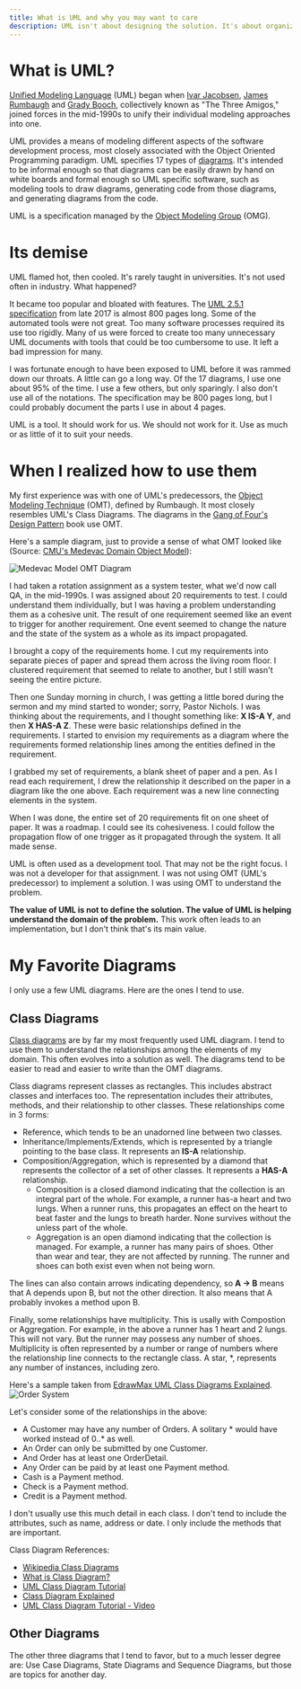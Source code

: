 ```yaml
---
title: What is UML and why you may want to care
description: UML isn't about designing the solution. It's about organizing the domain of the problem.
---
```


# What is UML?

[Unified Modeling Language](https://en.wikipedia.org/wiki/Unified_Modeling_Language) (UML) began when [Ivar Jacobsen](https://en.wikipedia.org/wiki/Ivar_Jacobson), [James Rumbaugh](https://en.wikipedia.org/wiki/James_Rumbaugh) and [Grady Booch](https://en.wikipedia.org/wiki/Grady_Booch), collectively known as "The Three Amigos," joined forces in the mid-1990s to unify their individual modeling approaches into one.

UML provides a means of modeling different aspects of the software development process, most closely associated with the Object Oriented Programming paradigm. UML specifies 17 types of [diagrams](https://en.wikipedia.org/wiki/Unified_Modeling_Language#Diagrams). It's intended to be informal enough so that diagrams can be easily drawn by hand on white boards and formal enough so UML specific software, such as modeling tools to draw diagrams, generating code from those diagrams, and generating diagrams from the code.

UML is a specification managed by the [Object Modeling Group](www.omg.org) (OMG).

# Its demise

UML flamed hot, then cooled. It's rarely taught in universities. It's not used often in industry. What happened?

It became too popular and bloated with features. The [UML 2.5.1 specification](https://www.omg.org/spec/UML/2.5.1/PDF) from late 2017 is almost 800 pages long. Some of the automated tools were not great. Too many software processes required its use too rigidly. Many of us were forced to create too many unnecessary UML documents with tools that could be too cumbersome to use. It left a bad  impression for many.

I was fortunate enough to have been exposed to UML before it was rammed down our throats. A little can go a long way. Of the 17 diagrams, I use one about 95% of the time. I use a few others, but only sparingly. I also don't use all of the notations. The specification may be 800 pages long, but I could probably document the parts I use in about 4 pages.

UML is a tool. It should work for us. We should not work for it. Use as much or as little of it to suit your needs.

# When I realized how to use them

My first experience was with one of UML's predecessors, the [Object Modeling Technique](https://en.wikipedia.org/wiki/Object-modeling_technique) (OMT), defined by Rumbaugh. It most closely resembles UML's Class Diagrams. The diagrams in the [Gang of Four's Design Pattern](https://learning.oreilly.com/library/view/design-patterns-elements/0201633612/) book use OMT.

Here's a sample diagram, just to provide a sense of what OMT looked like (Source: [CMU's Medevac Domain Object Model](https://www.cs.cmu.edu/afs/cs/project/ozone/www/DITOPS/publications/ditops-trac2es/node10.html)):

![Medevac Model OMT Diagram](https://www.cs.cmu.edu/afs/cs/project/ozone/www/DITOPS/publications/ditops-trac2es/_12156_figure524.gif) 

I had taken a rotation assignment as a system tester, what we'd now call QA, in the mid-1990s. I was assigned about 20 requirements to test. I could understand them individually, but I was having a problem understanding them as a cohesive unit. The result of one requirement seemed like an event to trigger for another requirement. One event seemed to change the nature and the state of the system as a whole as its impact propagated.

I brought a copy of the requirements home. I cut my requirements into separate pieces of paper and spread them across the living room floor. I clustered requirement that seemed to relate to another, but I still wasn't seeing the entire picture.

Then one Sunday morning in church, I was getting a little bored during the sermon and my mind started to wonder; sorry, Pastor Nichols. I was thinking about the requirements, and I thought something like: **X IS-A Y**, and then **X HAS-A Z**. These were basic relationships defined in the requirements. I started to envision my requirements as a diagram where the requirements formed relationship lines among the entities defined in the requirement.

I grabbed my set of requirements, a blank sheet of paper and a pen. As I read each requirement, I drew the relationship it described on the paper in a diagram like the one above. Each requirement was a new line connecting elements in the system.

When I was done, the entire set of 20 requirements fit on one sheet of paper. It was a roadmap. I could see its cohesiveness. I could follow the propagation flow of one trigger as it propagated through the system. It all made sense.

UML is often used as a development tool. That may not be the right focus. I was not a developer for that assignment. I was not using OMT (UML's predecessor) to implement a solution. I was using OMT to understand the problem.

**The value of UML is not to define the solution. The value of UML is helping understand the domain of the problem.** This work often leads to an implementation, but I don't think that's its main value.

# My Favorite Diagrams
I only use a few UML diagrams. Here are the ones I tend to use.

## Class Diagrams
[Class diagrams](https://en.wikipedia.org/wiki/Class_diagram) are by far my most frequently used UML diagram. I tend to use them to understand the relationships among the elements of my domain. This often evolves into a solution as well. The diagrams tend to be easier to read and easier to write than the OMT diagrams.

Class diagrams represent classes as rectangles. This includes abstract classes and interfaces too. The representation includes their attributes, methods, and their relationship to other classes. These relationships come in 3 forms:
* Reference, which tends to be an unadorned line between two classes.
* Inheritance/Implements/Extends, which is represented by a triangle pointing to the base class. It represents an **IS-A** relationship.
* Composition/Aggregation, which is represented by a diamond that represents the collector of a set of other classes. It represents a **HAS-A** relationship.
    * Composition is a closed diamond indicating that the collection is an integral part of the whole. For example, a runner has-a heart and two lungs. When a runner runs, this propagates an effect on the heart to beat faster and the lungs to breath harder. None survives without the unless part of the whole.
    * Aggregation is an open diamond indicating that the collection is managed. For example, a runner has many pairs of shoes. Other than wear and tear, they are not affected by running. The runner and shoes can both exist even when not being worn.

The lines can also contain arrows indicating dependency, so **A -> B** means that A depends upon B, but not the other direction. It also means that A probably invokes a method upon B.

Finally, some relationships have multiplicity. This is usally with Compostion or Aggregation. For example, in the above a runner has 1 heart and 2 lungs. This will not vary. But the runner may possess any number of shoes. Multiplicity is often represented by a number or range of numbers where the relationship line connects to the rectangle class. A star, *, represents any number of instances, including zero. 

Here's a sample taken from [EdrawMax UML Class Diagrams Explained](https://www.edrawmax.com/article/uml-class-diagram-explained.html). ![Order System](https://images.edrawmax.com/images/knowledge/class-diagram-uml/example2.jpg)

Let's consider some of the relationships in the above:
* A Customer may have any number of Orders. A solitary * would have worked instead of 0..* as well.
* An Order can only be submitted by one Customer.
* And Order has at least one OrderDetail.
* Any Order can be paid by at least one Payment method.
* Cash is a Payment method.
* Check is a Payment method.
* Credit is a Payment method.

I don't usually use this much detail in each class. I don't tend to include the attributes, such as name, address or date. I only include the methods that are important.

Class Diagram References:
* [Wikipedia Class Diagrams](https://en.wikipedia.org/wiki/Class_diagram)
* [What is Class Diagram?](https://www.visual-paradigm.com/guide/uml-unified-modeling-language/what-is-class-diagram/)
* [UML Class Diagram Tutorial](https://www.visual-paradigm.com/guide/uml-unified-modeling-language/uml-class-diagram-tutorial/)
* [Class Diagram Explained](https://www.edrawmax.com/article/uml-class-diagram-explained.html)
* [UML Class Diagram Tutorial - Video](https://www.youtube.com/watch?v=UI6lqHOVHic)

## Other Diagrams
The other three diagrams that I tend to favor, but to a much lesser degree are: Use Case Diagrams, State Diagrams and Sequence Diagrams, but those are topics for another day.
